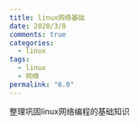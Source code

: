 ```yaml
---
title: linux网络基础
date: 2020/3/8
comments: true
categories:
  - linux
tags:
  - linux
  - 网络
permalink: "6.0"
---
```


整理巩固linux网络编程的基础知识

